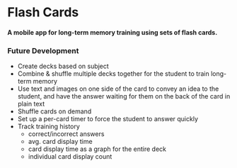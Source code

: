 # Flash Cards 
#### A mobile app for long-term memory training using sets of flash cards.

### Future Development
* Create decks based on subject
* Combine & shuffle multiple decks together for the student to train long-term memory
* Use text and images on one side of the card to convey an idea to the student, and have the answer waiting for them on the back of the card in plain text
* Shuffle cards on demand
* Set up a per-card timer to force the student to answer quickly
* Track training history 
    * correct/incorrect answers
    * avg. card display time
    * card display time as a graph for the entire deck
    * individual card display count
